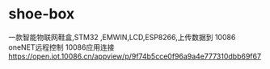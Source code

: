 # shoe-box
一款智能物联网鞋盒,STM32 ,EMWIN,LCD,ESP8266,上传数据到 10086 oneNET远程控制
10086应用连接
https://open.iot.10086.cn/appview/p/9f74b5cce0f96a9a4e777310dbb69f67
